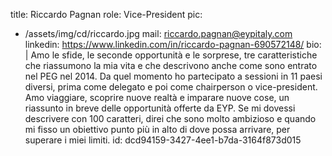 title: Riccardo Pagnan
role: Vice-President
pic:
  - /assets/img/cd/riccardo.jpg
mail: riccardo.pagnan@eypitaly.com
linkedin: https://www.linkedin.com/in/riccardo-pagnan-690572148/
bio: |
  Amo le sfide, le seconde opportunità e le sorprese, tre caratteristiche che riassumono la mia vita e che descrivono anche come sono entrato nel PEG nel 2014.
  Da quel momento ho partecipato a sessioni in 11 paesi diversi, prima come delegato e poi come chairperson o vice-president. Amo viaggiare, scoprire nuove realtà e imparare nuove cose, un riassunto in breve delle opportunità offerte da EYP. Se mi dovessi descrivere con 100 caratteri, direi che sono molto ambizioso e quando mi fisso un obiettivo punto più in alto di dove possa arrivare, per superare i miei limiti.
id: dcd94159-3427-4ee1-b7da-3164f873d015
